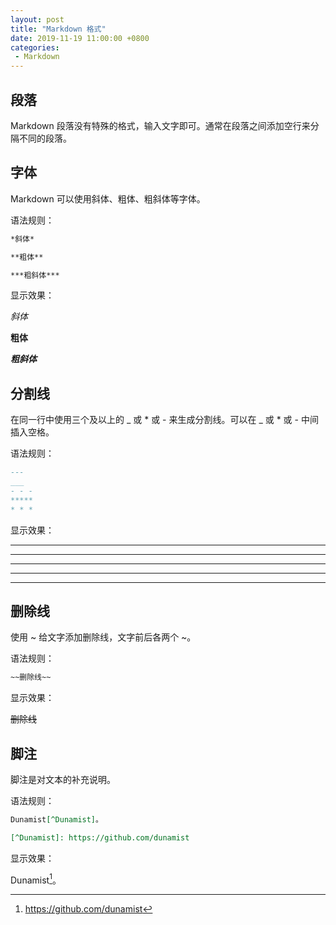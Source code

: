 ```yaml
---
layout: post
title: "Markdown 格式"
date: 2019-11-19 11:00:00 +0800
categories: 
 - Markdown
---
```


## 段落

Markdown 段落没有特殊的格式，输入文字即可。通常在段落之间添加空行来分隔不同的段落。

<!-- more -->

## 字体

Markdown 可以使用斜体、粗体、粗斜体等字体。

语法规则：

```markdown
*斜体*

**粗体**

***粗斜体***
```

显示效果：

*斜体*

**粗体**

***粗斜体***

## 分割线

在同一行中使用三个及以上的 \_ 或 \* 或 \- 来生成分割线。可以在 \_ 或 \* 或 \- 中间插入空格。

语法规则：

```markdown
---
___
- - -
*****
* * *
```

显示效果：

---
___
- - -
*****
* * *


## 删除线

使用 \~ 给文字添加删除线，文字前后各两个 \~。

语法规则：

```markdown
~~删除线~~
```

显示效果：

~~删除线~~

## 脚注

脚注是对文本的补充说明。

语法规则：

```markdown
Dunamist[^Dunamist]。

[^Dunamist]: https://github.com/dunamist
```

显示效果：

Dunamist[^Dunamist]。

[^Dunamist]: https://github.com/dunamist
